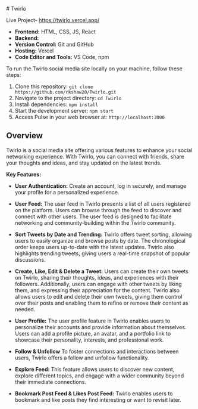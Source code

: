 #   T w i r l o 

Live Project- https://twirlo.vercel.app/

- **Frontend:** HTML, CSS, JS, React
- **Backend:** 
- **Version Control:** Git and GitHub
- **Hosting:** Vercel
- **Code Editor and Tools:** VS Code, npm

To run the Twirlo social media site locally on your machine, follow these steps:
1. Clone this repository: `git clone https://github.com/rkshaw20/Twirlo.git`
2. Navigate to the project directory: `cd Twirlo`
3. Install dependencies: `npm install`
4. Start the development server: `npm start`
5. Access Pulse in your web browser at: `http://localhost:3000`


## Overview
Twirlo is a social media site offering various features to enhance your social networking experience. With Twirlo, you can connect with friends, share your thoughts and ideas, and stay updated on the latest trends. 

**Key Features:**
- **User Authentication:** Create an account, log in securely, and manage your profile for a personalized experience.
  
- **User Feed:**
The user feed in Twirlo presents a list of all users registered on the platform. Users can browse through the feed to discover and connect with other users. The user feed is designed to facilitate networking and community-building within the Twirlo community.

- **Sort Tweets by Date and Trending:** Twirlo offers tweet sorting, allowing users to easily organize and browse posts by date. The chronological order keeps users up-to-date with the latest updates. Twirlo also highlights trending tweets, giving users a real-time snapshot of popular discussions.
- **Create, Like, Edit & Delete a Tweet:** Users can create their own tweets on Twirlo, sharing their thoughts, ideas, and experiences with their followers. Additionally, users can engage with other tweets by liking them, and expressing their appreciation for the content. Twirlo also allows users to edit and delete their own tweets, giving them control over their posts and enabling them to refine or remove their content as needed.
- **User Profile:** The user profile feature in Twirlo enables users to personalize their accounts and provide information about themselves. Users can add a profile picture, an avatar, and a portfolio link to showcase their personality, interests, and professional work.
- **Follow & Unfollow**
To foster connections and interactions between users, Twirlo offers a follow and unfollow functionality.
- **Explore Feed:** This feature allows users to discover new content, explore different topics, and engage with a wider community beyond their immediate connections. 
- **Bookmark Post Feed & Likes Post Feed:** Twirlo enables users to bookmark and like posts they find interesting or want to revisit later.

